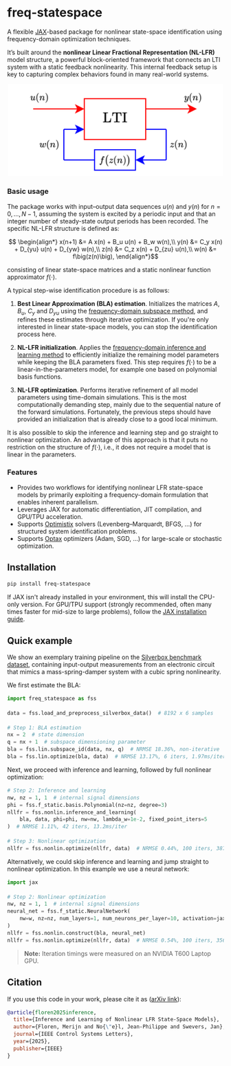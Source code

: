 # freq-statespace
A flexible [JAX](https://docs.jax.dev/en/latest/index.html)-based package for nonlinear state-space identification using frequency-domain optimization techniques. 

It’s built around the **nonlinear Linear Fractional Representation (NL-LFR)** model structure, a powerful block-oriented framework that connects an LTI system with a static feedback nonlinearity. This internal feedback setup is key to capturing complex behaviors found in many real-world systems.
<div align="center">
  <img src="https://github.com/merijnfloren/freq-statespace/raw/main/model_structure.svg" width="500px" />
</div>

### Basic usage

The package works with input–output data sequences $u(n)$ and $y(n)$ for $n = 0, \ldots, N-1$, assuming the system is excited by a periodic input and that an integer number of steady-state output periods has been recorded. The specific NL-LFR structure is defined as:
```math
  \begin{align*}
    x(n+1) &= A x(n) + B_u u(n) + B_w w(n),\\
    y(n) &= C_y x(n) + D_{yu} u(n) + D_{yw} w(n),\\
    z(n) &= C_z x(n) + D_{zu} u(n),\\ 
    w(n) &= f\big(z(n)\big),
  \end{align*}
```
consisting of linear state-space matrices and a static nonlinear function approximator $f(\cdot)$. 

A typical step-wise identification procedure is as follows:

1. **Best Linear Approximation (BLA) estimation**.
   Initializes the matrices $A$, $B_u$, $C_y$ and $D_{yu}$ using the [frequency-domain subspace method](https://github.com/tomasmckelvey/fsid), and refines these estimates through iterative optimization. If you're only interested in linear state-space models, you can stop the identification process here.

2. **NL-LFR initialization**.
  Applies the [frequency-domain inference and learning method](https://arxiv.org/abs/2503.14409) to efficiently initialize the remaining model parameters while keeping the BLA parameters fixed. This step requires $f(\cdot)$ to be a linear-in-the-parameters model, for example one based on polynomial basis functions.

3. **NL-LFR optimization**. Performs iterative refinement of all model parameters using time-domain simulations. This is the most computationally demanding step, mainly due to the sequential nature of the forward simulations. Fortunately, the previous steps should have provided an initialization that is already close to a good local minimum.

It is also possible to skip the inference and learning step and go straight to nonlinear optimization. An advantage of this approach is that it puts no restriction on the structure of $f(\cdot)$, i.e., it does not require a model that is linear in the parameters.

### Features
- Provides two workflows for identifying nonlinear LFR state-space models by primarily exploiting a frequency-domain formulation that enables inherent parallelism.
- Leverages JAX for automatic differentiation, JIT compilation, and GPU/TPU acceleration.
- Supports [Optimistix](https://docs.kidger.site/optimistix/) solvers (Levenberg–Marquardt, BFGS, ...) for structured system identification problems.
- Supports [Optax](https://optax.readthedocs.io/en/latest/) optimizers (Adam, SGD, ...) for large-scale or stochastic optimization.

## Installation

```bash
pip install freq-statespace
```

If JAX isn't already installed in your environment, this will install the CPU-only version. For GPU/TPU support (strongly recommended, often many times faster for mid-size to large problems), follow the [JAX installation guide](https://github.com/google/jax#installation).

## Quick example

We show an exemplary training pipeline on the [Silverbox benchmark dataset](https://www.nonlinearbenchmark.org/benchmarks/silverbox), containing input-output measurements from an electronic circuit that mimics a mass-spring-damper system with a cubic spring nonlinearity.

We first estimate the BLA:

```python
import freq_statespace as fss

data = fss.load_and_preprocess_silverbox_data()  # 8192 x 6 samples

# Step 1: BLA estimation
nx = 2  # state dimension
q = nx + 1  # subspace dimensioning parameter
bla = fss.lin.subspace_id(data, nx, q)  # NRMSE 18.36%, non-iterative
bla = fss.lin.optimize(bla, data)  # NRMSE 13.17%, 6 iters, 1.97ms/iter
```
Next, we proceed with inference and learning, followed by full nonlinear optimization:

```python
# Step 2: Inference and learning
nw, nz = 1, 1  # internal signal dimensions
phi = fss.f_static.basis.Polynomial(nz=nz, degree=3)
nllfr = fss.nonlin.inference_and_learning(
    bla, data, phi=phi, nw=nw, lambda_w=1e-2, fixed_point_iters=5
)  # NRMSE 1.11%, 42 iters, 13.2ms/iter

# Step 3: Nonlinear optimization
nllfr = fss.nonlin.optimize(nllfr, data)  # NRMSE 0.44%, 100 iters, 387ms/iter
```

Alternatively, we could skip inference and learning and jump straight to nonlinear optimization. In this example we use a neural network:
```python
import jax

# Step 2: Nonlinear optimization
nw, nz = 1, 1  # internal signal dimensions
neural_net = fss.f_static.NeuralNetwork(
    nw=w, nz=nz, num_layers=1, num_neurons_per_layer=10, activation=jax.nn.relu
)
nllfr = fss.nonlin.construct(bla, neural_net)
nllfr = fss.nonlin.optimize(nllfr, data)  # NRMSE 0.54%, 100 iters, 356ms/iter
```
> **Note:** Iteration timings were measured on an NVIDIA T600 Laptop GPU.

## Citation
If you use this code in your work, please cite it as ([arXiv link](https://arxiv.org/abs/2503.14409)):
```bibtex
@article{floren2025inference,
  title={Inference and Learning of Nonlinear LFR State-Space Models},
  author={Floren, Merijn and No{\"e}l, Jean-Philippe and Swevers, Jan},
  journal={IEEE Control Systems Letters},
  year={2025},
  publisher={IEEE}
}
```
